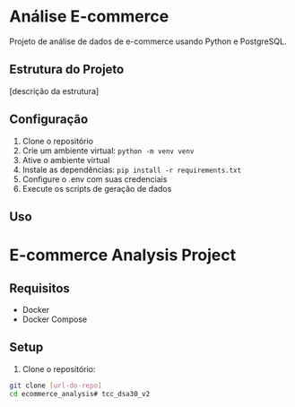 # Análise E-commerce

Projeto de análise de dados de e-commerce usando Python e PostgreSQL.

## Estrutura do Projeto
[descrição da estrutura]

## Configuração
1. Clone o repositório
2. Crie um ambiente virtual: `python -m venv venv`
3. Ative o ambiente virtual
4. Instale as dependências: `pip install -r requirements.txt`
5. Configure o .env com suas credenciais
6. Execute os scripts de geração de dados

## Uso
# E-commerce Analysis Project

## Requisitos
- Docker
- Docker Compose

## Setup

1. Clone o repositório:
```bash
git clone [url-do-repo]
cd ecommerce_analysis# tcc_dsa30_v2
